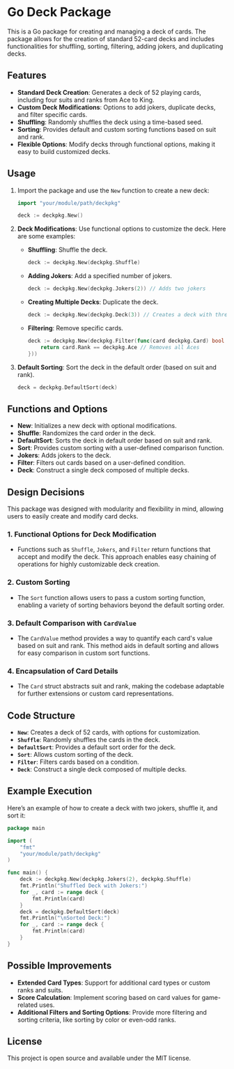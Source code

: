 
# Go Deck Package

This is a Go package for creating and managing a deck of cards. The package allows for the creation of standard 52-card decks and includes functionalities for shuffling, sorting, filtering, adding jokers, and duplicating decks.

## Features

- **Standard Deck Creation**: Generates a deck of 52 playing cards, including four suits and ranks from Ace to King.
- **Custom Deck Modifications**: Options to add jokers, duplicate decks, and filter specific cards.
- **Shuffling**: Randomly shuffles the deck using a time-based seed.
- **Sorting**: Provides default and custom sorting functions based on suit and rank.
- **Flexible Options**: Modify decks through functional options, making it easy to build customized decks.

## Usage

1. Import the package and use the `New` function to create a new deck:
   ```go
   import "your/module/path/deckpkg"
   
   deck := deckpkg.New()
   ```

2. **Deck Modifications**: Use functional options to customize the deck. Here are some examples:
   - **Shuffling**: Shuffle the deck.
     ```go
     deck := deckpkg.New(deckpkg.Shuffle)
     ```
   - **Adding Jokers**: Add a specified number of jokers.
     ```go
     deck := deckpkg.New(deckpkg.Jokers(2)) // Adds two jokers
     ```
   - **Creating Multiple Decks**: Duplicate the deck.
     ```go
     deck := deckpkg.New(deckpkg.Deck(3)) // Creates a deck with three copies of each card
     ```
   - **Filtering**: Remove specific cards.
     ```go
     deck := deckpkg.New(deckpkg.Filter(func(card deckpkg.Card) bool {
         return card.Rank == deckpkg.Ace // Removes all Aces
     }))
     ```

3. **Default Sorting**:
   Sort the deck in the default order (based on suit and rank).
   ```go
   deck = deckpkg.DefaultSort(deck)
   ```

## Functions and Options

- **New**: Initializes a new deck with optional modifications.
- **Shuffle**: Randomizes the card order in the deck.
- **DefaultSort**: Sorts the deck in default order based on suit and rank.
- **Sort**: Provides custom sorting with a user-defined comparison function.
- **Jokers**: Adds jokers to the deck.
- **Filter**: Filters out cards based on a user-defined condition.
- **Deck**: Construct a single deck composed of multiple decks.

## Design Decisions

This package was designed with modularity and flexibility in mind, allowing users to easily create and modify card decks.

### 1. Functional Options for Deck Modification
   - Functions such as `Shuffle`, `Jokers`, and `Filter` return functions that accept and modify the deck. This approach enables easy chaining of operations for highly customizable deck creation.

### 2. Custom Sorting
   - The `Sort` function allows users to pass a custom sorting function, enabling a variety of sorting behaviors beyond the default sorting order.

### 3. Default Comparison with `CardValue`
   - The `CardValue` method provides a way to quantify each card's value based on suit and rank. This method aids in default sorting and allows for easy comparison in custom sort functions.

### 4. Encapsulation of Card Details
   - The `Card` struct abstracts suit and rank, making the codebase adaptable for further extensions or custom card representations.

## Code Structure

- **`New`**: Creates a deck of 52 cards, with options for customization.
- **`Shuffle`**: Randomly shuffles the cards in the deck.
- **`DefaultSort`**: Provides a default sort order for the deck.
- **`Sort`**: Allows custom sorting of the deck.
- **`Filter`**: Filters cards based on a condition.
- **`Deck`**: Construct a single deck composed of multiple decks.

## Example Execution

Here’s an example of how to create a deck with two jokers, shuffle it, and sort it:
```go
package main

import (
    "fmt"
    "your/module/path/deckpkg"
)

func main() {
    deck := deckpkg.New(deckpkg.Jokers(2), deckpkg.Shuffle)
    fmt.Println("Shuffled Deck with Jokers:")
    for _, card := range deck {
        fmt.Println(card)
    }
    deck = deckpkg.DefaultSort(deck)
    fmt.Println("\nSorted Deck:")
    for _, card := range deck {
        fmt.Println(card)
    }
}
```

## Possible Improvements

- **Extended Card Types**: Support for additional card types or custom ranks and suits.
- **Score Calculation**: Implement scoring based on card values for game-related uses.
- **Additional Filters and Sorting Options**: Provide more filtering and sorting criteria, like sorting by color or even-odd ranks.

## License

This project is open source and available under the MIT license.